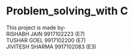 # Problem_solving_with C

This project is made by-<br>
RISHABH JAIN 9917102223 (E7) <BR>
TUSHAR GOEL 9917102200 (E7) <BR>
JIVITESH SHARMA 9917102083 (E3)
 
